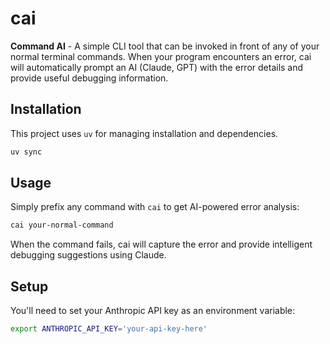 # cai

**Command AI** - A simple CLI tool that can be invoked in front of any of your normal terminal commands. When your program encounters an error, cai will automatically prompt an AI (Claude, GPT) with the error details and provide useful debugging information.

## Installation

This project uses `uv` for managing installation and dependencies.

```bash
uv sync
```

## Usage

Simply prefix any command with `cai` to get AI-powered error analysis:

```bash
cai your-normal-command
```

When the command fails, cai will capture the error and provide intelligent debugging suggestions using Claude.

## Setup

You'll need to set your Anthropic API key as an environment variable:

```bash
export ANTHROPIC_API_KEY='your-api-key-here'
```